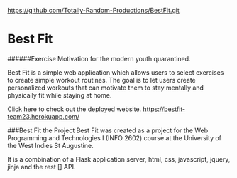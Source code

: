 https://github.com/Totally-Random-Productions/BestFit.git 
# Best Fit 
######Exercise Motivation for the modern youth quarantined. 

Best Fit is a simple web application which allows users to select exercises to create simple workout routines. 
The goal is to let users create personalized workouts that can motivate them to stay mentally and physically fit while 
staying at home. 

Click here to check out the deployed website. 
https://bestfit-team23.herokuapp.com/

###Best Fit the Project 
Best Fit was created as a project for the Web Programming and Technologies I (INFO 2602) course at the 
University of the West Indies St Augustine. 

It is a combination of a Flask application server, html, css, javascript, jquery, jinja and the rest [] API. 




 
   
  
